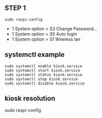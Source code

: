 ## STEP 1
```
sudo raspi-config
```
- 1 System option > S3 Change Password...
- 1 System option > S5 Auto login
- 1 System option > S1 Wireless lan

## systemctl example
```
sudo systemctl enable kiosk.service
sudo systemctl start kiosk.service
sudo systemctl status kiosk.service
sudo systemctl stop kiosk.service
sudo systemctl disable kiosk.service
```

## kiosk resolution
sudo raspi-config